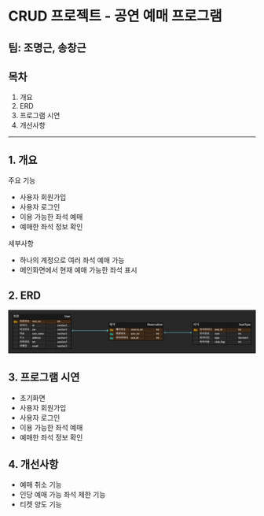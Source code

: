 # CRUD 프로젝트 - 공연 예매 프로그램
팀: 조명근, 송창근
---
## 목차
1. 개요
2. ERD
3. 프로그램 시연
4. 개선사항
---
## 1. 개요
주요 기능
+ 사용자 회원가입
+ 사용자 로그인
+ 이용 가능한 좌석 예매
+ 예매한 좌석 정보 확인

세부사항
+ 하나의 계정으로 여러 좌석 예매 가능
+ 메인화면에서 현재 예매 가능한 좌석 표시

## 2. ERD
![erd](https://github.com/MYEONGGEUNCHO/reserv_app/blob/codebase/erd.png)

## 3. 프로그램 시연
+ 초기화면
+ 사용자 회원가입
+ 사용자 로그인
+ 이용 가능한 좌석 예매
+ 예매한 좌석 정보 확인

## 4. 개선사항
+ 예매 취소 기능
+ 인당 예매 가능 좌석 제한 기능
+ 티켓 양도 기능
